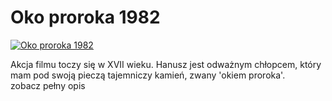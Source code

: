 Oko proroka 1982 
=============
[![Oko proroka 1982 ](http://vidos.pl/images/player.gif)](http://vidos.pl/oko-proroka-1982)

 Akcja filmu toczy się w XVII wieku. Hanusz jest odważnym chłopcem, który mam pod swoją pieczą tajemniczy kamień, zwany 'okiem proroka'. zobacz pełny opis
